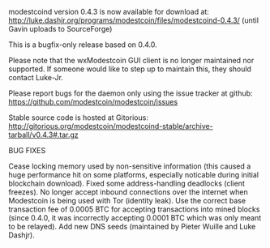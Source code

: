 modestcoind version 0.4.3 is now available for download at:
http://luke.dashjr.org/programs/modestcoin/files/modestcoind-0.4.3/ (until Gavin uploads to SourceForge)

This is a bugfix-only release based on 0.4.0.

Please note that the wxModestcoin GUI client is no longer maintained nor supported. If someone would like to step up to maintain this, they should contact Luke-Jr.

Please report bugs for the daemon only using the issue tracker at github:
https://github.com/modestcoin/modestcoin/issues

Stable source code is hosted at Gitorious:
http://gitorious.org/modestcoin/modestcoind-stable/archive-tarball/v0.4.3#.tar.gz

BUG FIXES

Cease locking memory used by non-sensitive information (this caused a huge performance hit on some platforms, especially noticable during initial blockchain download).
Fixed some address-handling deadlocks (client freezes).
No longer accept inbound connections over the internet when Modestcoin is being used with Tor (identity leak).
Use the correct base transaction fee of 0.0005 BTC for accepting transactions into mined blocks (since 0.4.0, it was incorrectly accepting 0.0001 BTC which was only meant to be relayed).
Add new DNS seeds (maintained by Pieter Wuille and Luke Dashjr).

